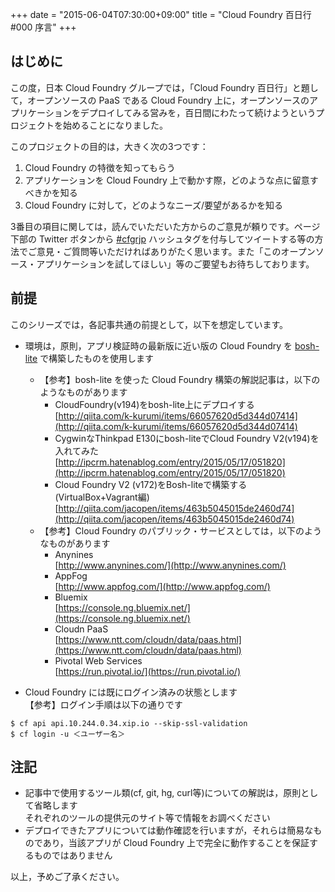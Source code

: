 +++
date = "2015-06-04T07:30:00+09:00"
title = "Cloud Foundry 百日行 #000 序言"
+++
## はじめに

この度，日本 Cloud Foundry グループでは，「Cloud Foundry 百日行」と題して，オープンソースの PaaS である Cloud Foundry 上に，オープンソースのアプリケーションをデプロイしてみる営みを，百日間にわたって続けようというプロジェクトを始めることになりました。

このプロジェクトの目的は，大きく次の3つです：

1. Cloud Foundry の特徴を知ってもらう
2. アプリケーションを Cloud Foundry 上で動かす際，どのような点に留意すべきかを知る
3. Cloud Foundry に対して，どのようなニーズ/要望があるかを知る

3番目の項目に関しては，読んでいただいた方からのご意見が頼りです。ページ下部の Twitter ボタンから [#cfgrjp](https://twitter.com/search?q=%23cfgrjp) ハッシュタグを付与してツイートする等の方法でご意見・ご質問等いただければありがたく思います。また「このオープンソース・アプリケーションを試してほしい」等のご要望もお待ちしております。


## 前提

このシリーズでは，各記事共通の前提として，以下を想定しています。

* 環境は，原則，アプリ検証時の最新版に近い版の Cloud Foundry を [bosh-lite](https://github.com/cloudfoundry/bosh-lite) で構築したものを使用します  
  * 【参考】bosh-lite を使った Cloud Foundry 構築の解説記事は，以下のようなものがあります  
    * CloudFoundry(v194)をbosh-lite上にデプロイする  
      [http://qiita.com/k-kurumi/items/66057620d5d344d07414](http://qiita.com/k-kurumi/items/66057620d5d344d07414)
    * CygwinなThinkpad E130にbosh-liteでCloud Foundry V2(v194)を入れてみた  
      [http://ipcrm.hatenablog.com/entry/2015/05/17/051820](http://ipcrm.hatenablog.com/entry/2015/05/17/051820)
    * Cloud Foundry V2 (v172)をBosh-liteで構築する(VirtualBox+Vagrant編)  
      [http://qiita.com/jacopen/items/463b5045015de2460d74](http://qiita.com/jacopen/items/463b5045015de2460d74)
  * 【参考】Cloud Foundry のパブリック・サービスとしては，以下のようなものがあります  
    * Anynines  
      [http://www.anynines.com/](http://www.anynines.com/)
    * AppFog  
      [http://www.appfog.com/](http://www.appfog.com/)
    * Bluemix  
      [https://console.ng.bluemix.net/](https://console.ng.bluemix.net/)
    * Cloudn PaaS  
      [https://www.ntt.com/cloudn/data/paas.html](https://www.ntt.com/cloudn/data/paas.html)
    * Pivotal Web Services  
      [https://run.pivotal.io/](https://run.pivotal.io/)

* Cloud Foundry には既にログイン済みの状態とします  
  【参考】ログイン手順は以下の通りです

```
$ cf api api.10.244.0.34.xip.io --skip-ssl-validation
$ cf login -u ＜ユーザー名＞
```


## 注記

* 記事中で使用するツール類(cf, git, hg, curl等)についての解説は，原則として省略します  
  それぞれのツールの提供元のサイト等で情報をお調べください
* デプロイできたアプリについては動作確認を行いますが，それらは簡易なものであり，当該アプリが Cloud Foundry 上で完全に動作することを保証するものではありません

以上，予めご了承ください。
